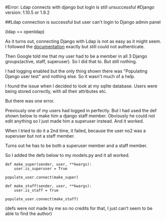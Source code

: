 #Error: Ldap connects with django but login is still unsuccessful
#Django version: 1.10.5 or 1.9.2

##Ldap connection is successful but user can't login to Django admin panel

(ldap == openldap)

As it turns out, connecting Django with Ldap is not as easy as it might seem.
I followed the [documentation](https://pythonhosted.org/django-auth-ldap/index.html) exactly but still could not authenticate.

Then Google told me that my user had to be a member in all 3 Django groups(active, staff, superuser).
So I did that to.
But still nothing.

I had logging enabled but the only thing shown there was "Populating Django user test" and nothing else. So it wasn't much of a help.

I found the issue when I decided to look at my sqlite database. 
Users were being stored correctly, with all their attributes etc. 

But there was one error.

Previously one of my users had logged in perfectly. But I had used the def shown below to make him a django staff member.
Obviously he could not edit anything so I just made him a superuser instead. And it worked. 

When I tried to do it a 2nd time, it failed, because the user no2 was a superuser but not a staff member. 

Turns out he has to be both a superuser member and a staff member.

So I added the defs below to my models.py and it all worked.

```
def make_super(sender, user, **kwargs): 
    user.is_superuser = True 

populate_user.connect(make_super)
```

```
def make_staff(sender, user, **kwargs):
    user.is_staff = True

populate_user.connect(make_staff)
```
(defs were not made by me so no credits for that, I just can't seem to be able to find the author)
